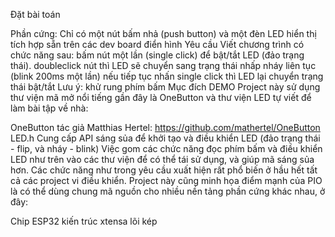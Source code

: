 Đặt bài toán

Phần cứng: Chỉ có một nút bấm nhả (push button) và một đèn LED hiển thị tích hợp sẵn trên các dev board điển hình
Yêu cầu Viết chương trình có chức năng sau:
bấm nút một lần (single click) để bật/tắt LED (đảo trạng thái).
doubleclick nút thì LED sẽ chuyển sang trạng thái nhấp nháy liên tục (blink 200ms một lần)
nếu tiếp tục nhấn single click thì LED lại chuyển trạng thái bật/tắt
Lưu ý: khử rung phím bấm
Mục đích DEMO
Project này sử dụng thư viện mã mở nổi tiếng gần đây là OneButton và thư viện LED tự viết để làm bài tập về nhà:

OneButton tác giả Matthias Hertel: https://github.com/mathertel/OneButton
LED.h Cung cấp API sáng sủa để khởi tạo và điều khiển LED (đảo trạng thái - flip, và nháy - blink)
Việc gom các chức năng đọc phím bấm và điều khiển LED như trên vào các thư viện để có thể tái sử dụng, và giúp mã sáng sủa hơn. Các chức năng như trong yêu cầu xuất hiện rất phổ biến ở hầu hết tất cả các project vi điều khiển.
Project này cũng minh họa điểm mạnh của PIO là có thể dùng chung mã nguồn cho nhiều nền tảng phần cứng khác nhau, ở đây:

Chip ESP32 kiến trúc xtensa lõi kép
